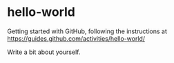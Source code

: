 # hello-world
Getting started with GitHub, following the instructions at https://guides.github.com/activities/hello-world/ 

Write a bit about yourself.
